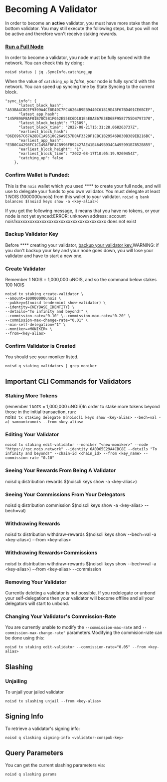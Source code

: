 # Becoming A Validator

In order to become an **active** validator, you must have more stake than the bottom validator. You may still execute the following steps, but you will not be active and therefore won't receive staking rewards.

### [​**Run a Full Node​**](https://docs.nois.network/running-a-fullnode) <a href="#run-a-full-node" id="run-a-full-node"></a>

In order to become a validator, you node must be fully synced with the network. You can check this by doing:

`noisd status | jq .SyncInfo.catching_up`

When the value of `catching_up` is _false_, your node is fully sync'd with the network. You can speed up syncing time by State Syncing to the current block.



```
"sync_info": {
      "latest_block_hash": "A53BA4C8CEF9399A4CE8E49C7FC46264B9EB9440C61819E43F67BD401CE6BCEF",
      "latest_app_hash": "145FB9AFBAF01B78C5B1F052E55EC6D181E4E8AE67E3ED68F9587755D4797370",
      "latest_block_height": "72509",
      "latest_block_time": "2022-08-21T15:31:28.068263737Z",
      "earliest_block_hash": "D6E6967C67A28DC1A9510C26A9E57D0AF3328F1CBC1B29546D830B389EB216BC",
      "earliest_app_hash": "E3B0C44298FC1C149AFBF4C8996FB92427AE41E4649B934CA495991B7852B855",
      "earliest_block_height": "1",
      "earliest_block_time": "2022-08-17T10:05:19.9269454Z",
      "catching_up": false
    },
```

### **Confirm Wallet is Funded:** <a href="#confirm-wallet-is-funded" id="confirm-wallet-is-funded"></a>

This is the `nois` wallet which you used **** to create your full node, and will use to delegate your funds to you own validator. You must delegate at least 1 NOIS (1000000unois) from this wallet to your validator. `noisd q bank balances $(noisd keys show -a <key-alias>)`

If you get the following message, it means that you have no tokens, or your node is not yet synced:ERROR: unknown address: account nois1xxxxxxxxxxxxxxxxxxxxxxxxxxxxxxxxxxxxxx does not exist

### **Backup Validator Key** <a href="#backup-validator-key" id="backup-validator-key"></a>

Before **** creating your validator, [backup your validator key.](https://docs.scrt.network/secret-network-documentation/node-runners/node-setup/best-practices/validator-backup)WARNING: if you don't backup your key and your node goes down, you will lose your validator and have to start a new one.

### **Create Validator** <a href="#create-validator" id="create-validator"></a>

Remember 1 NOIS = 1,000,000 uNOIS, and so the command below stakes 100 NOIS

`noisd tx staking create-validator \`\
`--amount=100000000unois \`\
`--pubkey=$(noisd tendermint show-validator) \`\
`--identity={KEYBASE_IDENTITY} \`\
`--details="To infinity and beyond!" \`\
`--commission-rate="0.10" \--commission-max-rate="0.20" \`\
`--commission-max-change-rate="0.01" \`\
`--min-self-delegation="1" \`\
`--moniker=<MONIKER> \`\
`--from=<key-alias>`

### **Confirm Validator is Created** <a href="#confirm-validator-is-created" id="confirm-validator-is-created"></a>

You should see your moniker listed.

`noisd q staking validators | grep moniker`

## Important CLI Commands for Validators <a href="#dangers-in-running-a-validator" id="dangers-in-running-a-validator"></a>

### Staking More Tokens <a href="#staking-more-tokens" id="staking-more-tokens"></a>

(remember 1 `NOIS` = 1,000,000 uNOIS)In order to stake more tokens beyond those in the initial transaction, run:\
nois`d tx staking delegate $(noiscli keys show <key-alias> --bech=val -a) <amount>unois --from <key-alias>`

### Editing Your Validator <a href="#editing-your-validator" id="editing-your-validator"></a>

`noisd tx staking edit-validator --moniker "<new-moniker>" --node "https://rpc.nois.network" --identity 6A0D65E29A4CBC8E --details "To infinity and beyond!" --chain-id <chain_id> --from <key_name> --commission-rate "0.10"`

### Seeing Your Rewards From Being A Validator <a href="#seeing-your-rewards-from-being-a-validator" id="seeing-your-rewards-from-being-a-validator"></a>

noisd q distribution rewards $(noiscli keys show -a \<key-alias>)

### Seeing Your Commissions From Your Delegators <a href="#seeing-your-commissions-from-your-delegators" id="seeing-your-commissions-from-your-delegators"></a>

noisd q distribution commission $(noiscli keys show -a \<key-alias> --bech=val)

### Withdrawing Rewards <a href="#withdrawing-rewards" id="withdrawing-rewards"></a>

noisd tx distribution withdraw-rewards $(noiscli keys show --bech=val -a \<key-alias>) --from \<key-alias>

### Withdrawing Rewards+Commissions <a href="#withdrawing-rewards-commissions" id="withdrawing-rewards-commissions"></a>

noisd tx distribution withdraw-rewards $(noiscli keys show --bech=val -a \<key-alias>) --from \<key-alias> --commission

### Removing Your Validator <a href="#removing-your-validator" id="removing-your-validator"></a>

Currently deleting a validator is not possible. If you redelegate or unbond your self-delegations then your validator will become offline and all your delegators will start to unbond.

### Changing Your Validator's Commission-Rate <a href="#changing-your-validator-s-commission-rate" id="changing-your-validator-s-commission-rate"></a>

You are currently unable to modify the `--commission-max-rate` and `--commission-max-change-rate"` parameters.Modifying the commision-rate can be done using this:

`noisd tx staking edit-validator --commission-rate="0.05" --from <key-alias>`

## Slashing <a href="#slashing" id="slashing"></a>

### **Unjailing** <a href="#unjailing" id="unjailing"></a>

To unjail your jailed validator

`noisd tx slashing unjail --from <key-alias>`

## **Signing Info** <a href="#signing-info" id="signing-info"></a>

To retrieve a validator's signing info:

`noisd q slashing signing-info <validator-conspub-key>`

## **Query Parameters** <a href="#query-parameters" id="query-parameters"></a>

You can get the current slashing parameters via:

`noisd q slashing params`
